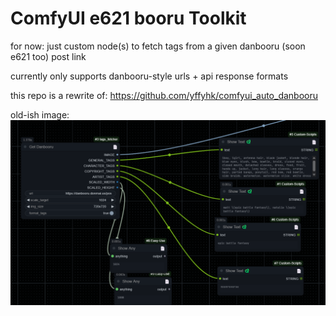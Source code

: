 # ComfyUI e621 booru Toolkit

for now: just custom node(s) to fetch tags from a given danbooru (soon e621 too) post link

currently only supports danbooru-style urls + api response formats

this repo is a rewrite of: https://github.com/yffyhk/comfyui_auto_danbooru

old-ish image:
![showcase_image](image.png)
